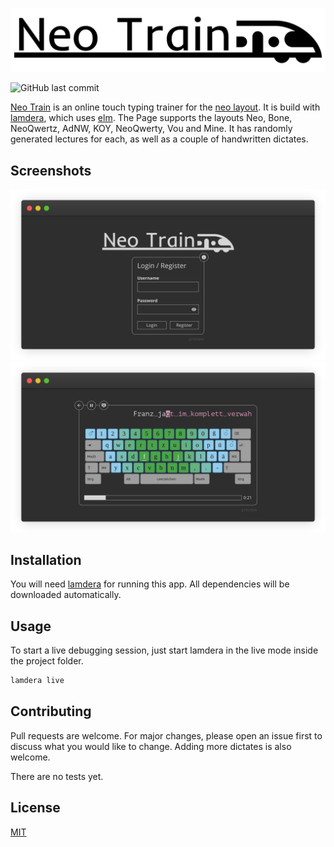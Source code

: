 <p align="center">
    <img src="./public/icon_with_text.svg" alt="Neo Train Logo"/>
</p>

<!-- ![Neo Train Logo](public/icon_with_text.svg) -->

![GitHub last commit](https://img.shields.io/github/last-commit/janekx21/NeoTrain?style=for-the-badge)

[Neo Train](https://neo-train.lamdera.app/) is an online touch typing trainer for the [neo layout](https://www.neo-layout.org/). It is build with [lamdera](https://lamdera.com/), which uses [elm](https://elm-lang.org/). The Page supports the layouts Neo, Bone, NeoQwertz, AdNW, KOY, NeoQwerty, Vou and Mine. It has randomly generated lectures for each, as well as a couple of handwritten dictates.

## Screenshots

![Screenshot of the Auth Page](img/auth_page.frame_generic_dark.png)
![Screenshot of the Typing Page](img/typing_page.frame_generic_dark.png)

## Installation

You will need [lamdera](https://lamdera.com/) for running this app.
All dependencies will be downloaded automatically.

## Usage

To start a live debugging session, just start lamdera in the live mode inside the project folder.

```bash
lamdera live
```

## Contributing

Pull requests are welcome. For major changes, please open an issue first to discuss what you would like to change. Adding more dictates is also welcome.

There are no tests yet.

## License

[MIT](https://choosealicense.com/licenses/mit/)
